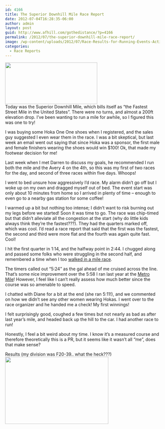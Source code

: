 ```yaml
---
id: 4166
title: The Superior Downhill Mile Race Report
date: 2012-07-04T16:28:35-06:00
author: admin
layout: post
guid: http://www.afhill.com/gothedistance/?p=4166
permalink: /2012/07/the-superior-downhill-mile-race-report/
image: /wp-content/uploads/2012/07/Race-Results-for-Running-Events-Active.com_1.png
categories:
  - Race Reports
---
```

[<img src="http://www.afhill.com/gothedistance/wp-content/uploads/2012/07/elevation-300x135.png" alt="" title="elevation" width="300" height="135" class="alignright size-medium wp-image-4178" />](http://www.afhill.com/gothedistance/wp-content/uploads/2012/07/elevation.png)  
Today was the Superior Downhill Mile, which bills itself as &#8220;the Fastest Street Mile in the United States&#8221;. There were no turns, and almost a 200ft elevation drop. I&#8217;ve been wanting to run a mile for awhile, so I figured this was one to try!

I was buying some Hoka One One shoes when I registered, and the sales guy suggested I even wear them in the race. I was a bit skeptical, but last week an email went out saying that since Hoka was a sponsor, the first male and female finishers wearing the shoes would win $100! Ok, that made my footwear decision for me!

Last week when I met Darren to discuss my goals, he recommended I run both the mile and the Avery 4 on the 4th, so this was my first of two races for the day, and second of three races within five days. Whoops!

I went to bed unsure how aggressively I&#8217;d race. My alarm didn&#8217;t go off but I woke up on my own and dragged myself out of bed. The event start was only about 10 minutes from home so I arrived in plenty of time &#8211; enough to even go to a nearby gas station for some coffee! 

I warmed up a bit but nothing too intense; I didn&#8217;t want to risk burning out my legs before we started! Soon it was time to go. The race was chip-timed but that didn&#8217;t alleviate all the congestion at the start (why do little kids always think they&#8217;re the fastest???). They had the quarters marked off, which was cool. I&#8217;d read a race report that said that the first was the fastest, the second and third were more flat and the fourth was again quite fast. Cool!

I hit the first quarter in 1:14, and the halfway point in 2:44. I chugged along and passed some folks who were struggling in the second half, and remembered a time when I too [walked in a mile race](http://www.afhill.com/gothedistance/2007/07/one-mile-dash-or-how-i-hate-running-fast/). 

The timers called out &#8220;5:24&#8221; as the gal ahead of me cruised across the line. That&#8217;s some nice improvement over the 5:58 I ran last year at the [Metro Mile](http://www.afhill.com/gothedistance/2011/07/metro-mile-race-report/)! However, I feel like I can&#8217;t really assess how much better since the course was so amenable to speed. 

I chatted with Diane for a bit at the end (she ran 5:11!), and we commented on how we didn&#8217;t see any other women wearing Hokas. I went over to the race organizer and he handed me a check! My first winnings! 

I felt surprisingly good, coughed a few times but not nearly as bad as after last year&#8217;s mile, and headed back up the hill to the car. I had another race to run! 

Honestly, I feel a bit weird about my time. I know it&#8217;s a measured course and therefore theoretically this is a PR, but it seems like it wasn&#8217;t all &#8220;me&#8221;, does that make sense? 

Results (my division was F20-39.. what the heck???)  
[<img src="http://www.afhill.com/gothedistance/wp-content/uploads/2012/07/Race-Results-for-Running-Events-Active.com_.png" alt="" title="Race Results for Running Events | Active.com" width="336" height="218" class="alignleft size-full wp-image-4174" />](http://www.afhill.com/gothedistance/wp-content/uploads/2012/07/Race-Results-for-Running-Events-Active.com_.png)